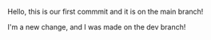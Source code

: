 Hello, this is our first commmit and it is on the main branch!

I'm a new change, and I was made on the dev branch!
